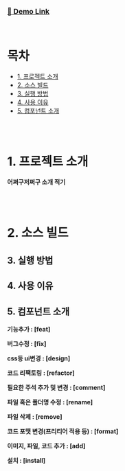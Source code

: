<br />

### <a href='' target="_blank">🔗 Demo Link</a>

<br />

# 목차

<ul>
  <li>
    <a href='#1-프로젝트-소개'>1. 프로젝트 소개</a>
  </li>

  <li>
    <a href='#2-소스-빌드'>2. 소스 빌드 </a>
  </li>
  <li>
    <a href='#3-실행-방법'>3. 실행 방법</a>
  </li>
  <li>
    <a href='#4-사용-이유-기입'>4. 사용 이유</a>
  </li>
  <li>
    <a href='#6-컴포넌트-소개'>5. 컴포넌트 소개</a>
  </li>
</ul>
<br/><br />

# 1. 프로젝트 소개

<div align="center">

</div>
<b>
어쩌구저쩌구 소개 적기

<br /><br />

# 2. 소스 빌드

## 3. 실행 방법

## 4. 사용 이유

## 5. 컴포넌트 소개

기능추가 : [feat]

버그수정 : [fix]

css등 ui변경 : [design]

코드 리팩토링 : [refactor]

필요한 주석 추가 및 변경 : [comment]

파일 혹은 폴더명 수정 : [rename]

파일 삭제 : [remove]

코드 포맷 변경(프리티어 적용 등) : [format]

이미지, 파일, 코드 추가 : [add]

설치 : [install]
